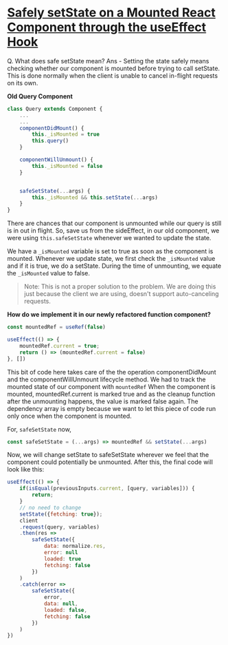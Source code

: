 # [Safely setState on a Mounted React Component through the useEffect Hook](https://egghead.io/lessons/react-safely-setstate-on-a-mounted-react-component-through-the-useeffect-hook)

Q. What does safe setState mean?
Ans - Setting the state safely means checking whether our component is mounted before trying to call setState. This is done normally when the client is unable to cancel in-flight requests on its own.

__Old Query Component__

```javascript
class Query extends Component {
    ...
    ...
    componentDidMount() {
        this._isMounted = true
        this.query()
    }

    componentWillUnmount() {
        this._isMounted = false
    }


    safeSetState(...args) {
        this._isMounted && this.setState(...args)
    }
}
```

There are chances that our component is unmounted while our query is still is in out in flight. So, save us from the sideEffect, in our old component, we were using `this.safeSetState` whenever we wanted to update the state.

We have a `_isMounted` variable is set to true as soon as the component is mounted. Whenever we update state, we first check the `_isMounted` value and if it is true, we do a setState. During the time of unmounting, we equate the `_isMounted` value to false.

>Note: This is not a proper solution to the problem. We are doing this just because the client we are using, doesn't support auto-canceling requests.

**How do we implement it in our newly refactored function component?**

```javascript
const mountedRef = useRef(false)

useEffect(() => {
    mountedRef.current = true;
    return () => (mountedRef.current = false)
}, [])
```

This bit of code here takes care of the the operation componentDidMount and the componentWillUnmount lifecycle method. We had to track the mounted state of our component with `mountedRef`
When the component is mounted, mountedRef.current is marked true and as the cleanup function after the unmounting happens, the value is marked false again. The dependency array is empty because we want to let this piece of code run only once when the component is mounted.

For, `safeSetState` now,

```javascript
const safeSetState = (...args) => mountedRef && setState(...args)
```

Now, we will change setState to safeSetState wherever we feel that the component could potentially be unmounted. After this, the final code will look like this:

```javascript
useEffect(() => {
    if(isEqual(previousInputs.current, [query, variables])) {
        return;
    }
    // no need to change
    setState({fetching: true});
    client
    .request(query, variables)
    .then(res =>
        safeSetState({
            data: normalize.res,
            error: null
            loaded: true
            fetching: false
        })
    )
    .catch(error =>
        safeSetState({
            error,
            data: null,
            loaded: false,
            fetching: false
        })
    )
})
```
